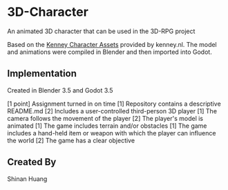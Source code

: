 # 3D-Character

An animated 3D character that can be used in the 3D-RPG project

Based on the [Kenney Character Assets](https://kenney.itch.io/kenney-character-assets) provided by kenney.nl. The model and animations were compiled in Blender and then imported into Godot.

## Implementation

Created in Blender 3.5 and Godot 3.5

[1 point] Assignment turned in on time
[1] Repository contains a descriptive README.md
[2] Includes a user-controlled third-person 3D player
[1] The camera follows the movement of the player
[2] The player's model is animated
[1] The game includes terrain and/or obstacles
[1] The game includes a hand-held item or weapon  with which the player can influence the world
[2] The game has a clear objective
## Created By

Shinan Huang

